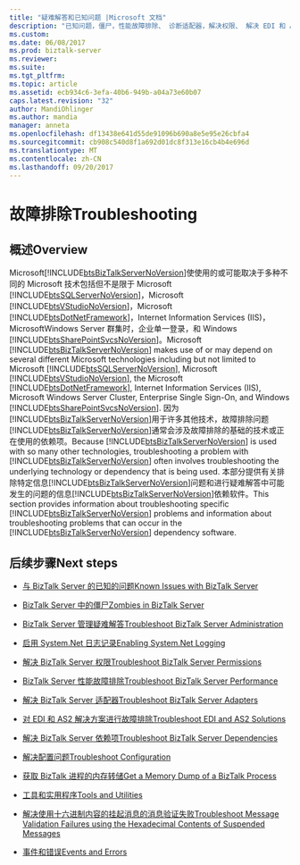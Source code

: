 ```yaml
---
title: "疑难解答和已知问题 |Microsoft 文档"
description: "已知问题，僵尸，性能故障排除、 诊断适配器，解决权限、 解决 EDI 和 AS2 和 BizTalk Server 中的详细信息"
ms.custom: 
ms.date: 06/08/2017
ms.prod: biztalk-server
ms.reviewer: 
ms.suite: 
ms.tgt_pltfrm: 
ms.topic: article
ms.assetid: ecb934c6-3efa-40b6-949b-a04a73e60b07
caps.latest.revision: "32"
author: MandiOhlinger
ms.author: mandia
manager: anneta
ms.openlocfilehash: df13438e641d55de91096b690a8e5e95e26cbfa4
ms.sourcegitcommit: cb908c540d8f1a692d01dc8f313e16cb4b4e696d
ms.translationtype: MT
ms.contentlocale: zh-CN
ms.lasthandoff: 09/20/2017
---
```

# <a name="troubleshooting"></a><span data-ttu-id="144fb-103">故障排除</span><span class="sxs-lookup"><span data-stu-id="144fb-103">Troubleshooting</span></span>

## <a name="overview"></a><span data-ttu-id="144fb-104">概述</span><span class="sxs-lookup"><span data-stu-id="144fb-104">Overview</span></span>
<span data-ttu-id="144fb-105">Microsoft[!INCLUDE[btsBizTalkServerNoVersion](../includes/btsbiztalkservernoversion-md.md)]使使用的或可能取决于多种不同的 Microsoft 技术包括但不是限于 Microsoft [!INCLUDE[btsSQLServerNoVersion](../includes/btssqlservernoversion-md.md)]，Microsoft [!INCLUDE[btsVStudioNoVersion](../includes/btsvstudionoversion-md.md)]，Microsoft [!INCLUDE[btsDotNetFramework](../includes/btsdotnetframework-md.md)]，Internet Information Services (IIS)，MicrosoftWindows Server 群集时，企业单一登录，和 Windows [!INCLUDE[btsSharePointSvcsNoVersion](../includes/btssharepointsvcsnoversion-md.md)]。</span><span class="sxs-lookup"><span data-stu-id="144fb-105">Microsoft [!INCLUDE[btsBizTalkServerNoVersion](../includes/btsbiztalkservernoversion-md.md)] makes use of or may depend on several different Microsoft technologies including but not limited to Microsoft [!INCLUDE[btsSQLServerNoVersion](../includes/btssqlservernoversion-md.md)], Microsoft [!INCLUDE[btsVStudioNoVersion](../includes/btsvstudionoversion-md.md)], the Microsoft [!INCLUDE[btsDotNetFramework](../includes/btsdotnetframework-md.md)], Internet Information Services (IIS), Microsoft Windows Server Cluster, Enterprise Single Sign-On, and Windows [!INCLUDE[btsSharePointSvcsNoVersion](../includes/btssharepointsvcsnoversion-md.md)].</span></span> <span data-ttu-id="144fb-106">因为[!INCLUDE[btsBizTalkServerNoVersion](../includes/btsbiztalkservernoversion-md.md)]用于许多其他技术，故障排除问题[!INCLUDE[btsBizTalkServerNoVersion](../includes/btsbiztalkservernoversion-md.md)]通常会涉及故障排除的基础的技术或正在使用的依赖项。</span><span class="sxs-lookup"><span data-stu-id="144fb-106">Because [!INCLUDE[btsBizTalkServerNoVersion](../includes/btsbiztalkservernoversion-md.md)] is used with so many other technologies, troubleshooting a problem with [!INCLUDE[btsBizTalkServerNoVersion](../includes/btsbiztalkservernoversion-md.md)] often involves troubleshooting the underlying technology or dependency that is being used.</span></span> <span data-ttu-id="144fb-107">本部分提供有关排除特定信息[!INCLUDE[btsBizTalkServerNoVersion](../includes/btsbiztalkservernoversion-md.md)]问题和进行疑难解答中可能发生的问题的信息[!INCLUDE[btsBizTalkServerNoVersion](../includes/btsbiztalkservernoversion-md.md)]依赖软件。</span><span class="sxs-lookup"><span data-stu-id="144fb-107">This section provides information about troubleshooting specific [!INCLUDE[btsBizTalkServerNoVersion](../includes/btsbiztalkservernoversion-md.md)] problems and information about troubleshooting problems that can occur in the [!INCLUDE[btsBizTalkServerNoVersion](../includes/btsbiztalkservernoversion-md.md)] dependency software.</span></span>  
  
## <a name="next-steps"></a><span data-ttu-id="144fb-108">后续步骤</span><span class="sxs-lookup"><span data-stu-id="144fb-108">Next steps</span></span> 
  
-   [<span data-ttu-id="144fb-109">与 BizTalk Server 的已知的问题</span><span class="sxs-lookup"><span data-stu-id="144fb-109">Known Issues with BizTalk Server</span></span>](../core/known-issues-with-biztalk-server.md)  

-   [<span data-ttu-id="144fb-110">BizTalk Server 中的僵尸</span><span class="sxs-lookup"><span data-stu-id="144fb-110">Zombies in BizTalk Server</span></span>](zombies-in-biztalk-server.md)
  
-   [<span data-ttu-id="144fb-111">BizTalk Server 管理疑难解答</span><span class="sxs-lookup"><span data-stu-id="144fb-111">Troubleshoot BizTalk Server Administration</span></span>](../core/troubleshooting-biztalk-server-administration.md)  
  
-   [<span data-ttu-id="144fb-112">启用 System.Net 日志记录</span><span class="sxs-lookup"><span data-stu-id="144fb-112">Enabling System.Net Logging</span></span>](../core/enabling-system-net-logging.md)  
  
-   [<span data-ttu-id="144fb-113">解决 BizTalk Server 权限</span><span class="sxs-lookup"><span data-stu-id="144fb-113">Troubleshoot BizTalk Server Permissions</span></span>](../core/troubleshooting-biztalk-server-permissions.md)  
  
-   [<span data-ttu-id="144fb-114">BizTalk Server 性能故障排除</span><span class="sxs-lookup"><span data-stu-id="144fb-114">Troubleshoot BizTalk Server Performance</span></span>](../core/troubleshooting-biztalk-server-performance.md)  
  
-   [<span data-ttu-id="144fb-115">解决 BizTalk Server 适配器</span><span class="sxs-lookup"><span data-stu-id="144fb-115">Troubleshoot BizTalk Server Adapters</span></span>](../core/troubleshooting-biztalk-server-adapters.md)  
  
-   [<span data-ttu-id="144fb-116">对 EDI 和 AS2 解决方案进行故障排除</span><span class="sxs-lookup"><span data-stu-id="144fb-116">Troubleshoot EDI and AS2 Solutions</span></span>](../core/troubleshooting-edi-and-as2-solutions.md)  
  
-   [<span data-ttu-id="144fb-117">解决 BizTalk Server 依赖项</span><span class="sxs-lookup"><span data-stu-id="144fb-117">Troubleshoot BizTalk Server Dependencies</span></span>](../core/troubleshooting-biztalk-server-dependencies.md)  
  
-   [<span data-ttu-id="144fb-118">解决配置问题</span><span class="sxs-lookup"><span data-stu-id="144fb-118">Troubleshoot Configuration</span></span>](../core/troubleshooting-configuration.md)  
  
-   [<span data-ttu-id="144fb-119">获取 BizTalk 进程的内存转储</span><span class="sxs-lookup"><span data-stu-id="144fb-119">Get a Memory Dump of a BizTalk Process</span></span>](../core/how-to-capture-a-memory-dump-of-a-biztalk-process.md)  
  
-   [<span data-ttu-id="144fb-120">工具和实用程序</span><span class="sxs-lookup"><span data-stu-id="144fb-120">Tools and Utilities</span></span>](../core/tools-and-utilities-to-use-for-troubleshooting.md)  
  
-   [<span data-ttu-id="144fb-121">解决使用十六进制内容的挂起消息的消息验证失败</span><span class="sxs-lookup"><span data-stu-id="144fb-121">Troubleshoot Message Validation Failures using the Hexadecimal Contents of Suspended Messages</span></span>](../core/troubleshoot-message-validation-failures-using-the-hexadecimal-contents.md)

- [<span data-ttu-id="144fb-122">事件和错误</span><span class="sxs-lookup"><span data-stu-id="144fb-122">Events and Errors</span></span>](events-and-errors2.md)